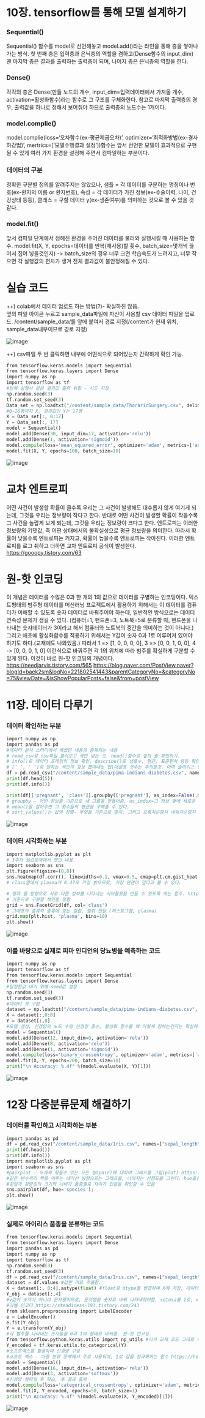 # 10장. tensorflow를 통해 모델 설계하기
### Sequential()
Sequential() 함수를 model로 선언해놓고 model.add()라는 라인을 통해 층을 쌓아나가는 방식. 첫 번째 층은 입력층과 은닉층의 역할을 겸하고(Dense함수의 input_dim) 맨 마지막 층은 결과를 출력하는 출력층이 되며, 나머지 층은 은닉층의 역할을 한다.

### Dense()
각각의 층은 Dense(만들 노드의 개수, input_dim=입력데이터에서 가져올 개수, activation=활성화함수)라는 함수로 그 구조를 구체화한다. 참고로 마지막 출력층의 경우, 출력값을 하나로 정해서 보여줘야 하므로 출력층의 노드수는 1개이다.

### model.complie()
model.complie(loss=‘오차함수(ex-평균제곱오차)’, optimizer=‘최적화방법(ex-경사하강법)’, mertrics=[‘모델수행결과 설정’])함수는 앞서 선언한 모델이 효과적으로 구현될 수 있게 여러 가지 환경을 설정해 주면서 컴파일하는 부분이다.

### 데이터의 구분
정확한 구분별 정의를 알려주지는 않았으나, 샘플 = 각 데이터를 구분하는 명칭이나 번호(ex-환자의  이름 or 환자번호), 속성 = 각 데이터가 가진 정보(ex-수술이력, 나이, 건강상태 등등), 클래스 = 구할 데이터 y(ex-생존여부)를 의미하는 것으로 볼 수 있을 것 같다.

### model.fit()
앞서 컴파일 단계에서 정해진 환경을 주어진 데이터를 불러와 실행시킬 때 사용하는 함수. model.fit(X, Y, epochs=데이터를 반복(재사용)할 횟수, batch_size=몇개씩 끊어서 집어 넣을것인지) -> batch_size의 경우 너무 크면 학습속도가 느려지고, 너무 작으면 각 실행값의 편차가 생겨 전체 결과값이 불안정해질 수 있다. 

# 실습 코드
++) colab에서 데이터 업로드 하는 방법(?)- 확실하진 않음.      
옆의 파일 아이콘 누르고 sample_data파일에 자신이 사용할 csv 데이터 파일을 업로드. /content/sample_data/를 앞에 붙여서 경로 지정(/content가 현재 위치, sample_data내부이므로 경로 지정)

![image](https://user-images.githubusercontent.com/67413252/217156209-00263a6f-985d-4df6-94f1-cd8e19cc5c26.png)

++) csv파일 두 번 클릭하면 내부에 어떤식으로 되어있는지 간략하게 확인 가능.       

```python
from tensorflow.keras.models import Sequential
from tensorflow.keras.layers import Dense
import numpy as np
import tensorflow as tf
#반복 실행시 같은 결과값 출력 위함 - 시드 지정
np.random.seed(3)
tf.random.set_seed(3)
Data_set = np.loadtxt("/content/sample_data/ThoraricSurgery.csv", delimiter=",")
#0~16행까지 X, 결과값인 Y는 17행
X = Data_set[:, 0:17]
Y = Data_set[:, 17]
model = Sequential()
model.add(Dense(30, input_dim=17, activation='relu'))
model.add(Dense(1, activation='sigmoid'))
model.compile(loss='mean_squared_error', optimizer='adam', metrics=['accuracy'])
model.fit(X, Y, epochs=100, batch_size=10)
```
![image](https://user-images.githubusercontent.com/67413252/217156274-35b0e02c-f40c-4a85-bf29-4cfa107ed0de.png)


# 교차 엔트로피
어떤 사건이 발생할 확률이 클수록 우리는 그 사건이 발생해도 대수롭지 않게 여기게 되는데, 그것을 우리는 정보량이 작다고 한다. 반대로 어떤 사건이 발생할 확률이 작을수록 그 사건을 놀랍게 보게 되는데, 그것을 우리는 정보량이 크다고 한다. 엔트로피는 이러한 정보량의 기댓값, 즉 어떤 상태에서의 불확실성으로 평균 정보량을 의미한다. 따라서 확률이 낮을수록 엔트로피는 커지고, 확률이 높을수록 엔트로피는 작아진다. 
이러한 엔트로피를 로그 취하고 더하면 교차 엔트로피 공식이 발생한다.
https://gooopy.tistory.com/63

# 원-핫 인코딩
이 개념은 데이터를 수많은 0과 한 개의 1의 값으로 데이터를 구별하는 인코딩이다. 텍스트형태의 범주형 데이터를 머신러닝 프로젝트에서 활용하기 위해서는 이 데이터를 컴퓨터가 이해할 수 있도록 숫자 데이터로 바꿔주어야 하는데, 일반적인 방식으로는 데이터 연속성 문제가 생길 수 있다. (컴퓨터=1, 핸드폰=3, 노트북=5로 분류할 때, 핸드폰을 나타내는 숫자데이터가 3이라고 해서 컴퓨터와 노트북의 중간을 의미하는 것이 아니다.)
그리고 애초에 활성화함수를 적용하기 위해서는 Y값이 숫자 0과 1로 이루어져 있어야 하기도 하다.(교재에도 나와있음.)
따라서 1 => [1, 0, 0, 0, 0], 3 => [0, 0, 1, 0, 0], 4 -> [0, 0, 0, 1, 0] 이런식으로 바꿔주면 각 1의 위치에 따라 범주를 확실하게 구분할 수 있게 된다. 이것이 바로 원-핫 인코딩의 개념이다.
https://needjarvis.tistory.com/565
https://blog.naver.com/PostView.naver?blogId=baek2sm&logNo=221802541443&parentCategoryNo=&categoryNo=75&viewDate=&isShowPopularPosts=false&from=postView

# 11장. 데이터 다루기
### 데이터 확인하는 부분
```python
import numpy as np
import pandas as pd
#데이터 분석 스터디에서 배웠던 내용과 중복되는 내용
# read_csv로 csv파일 불러오고 색인 넣는 것. head()함수로 앞의 줄 확인하기.
# info()로 데이터 프레임의 정보 확인, describe()로 샘플수, 평균, 표준편차 등등 확인하기.
# [‘ ’, ‘ ’]로 원하는 색인의 정보 뽑아내는 법(대괄호 갯수는 주의할것. 아마 슬라이스 할때는 1개, 각각 뽑아낼 때는 2개였던것으로 기억함). 137p부터 140p까지.
df = pd.read_csv("/content/sample_data/pima-indians-diabetes.csv", names=["pregnant", "plasma", "pressure", "thickness", "insulin", "BMI", "predigree", "age", "class"])
print(df.head(5))
print(df.info())

print(df[['pregnant', 'class']].groupby(['pregnant'], as_index=False).mean().sort_values(by='pregnant', ascending=False))
# groupby – 어떤 정보를 기준으로 새 그룹을 만들어줌, as_index=그 정보 옆에 새로운 인덱스 넣어주는 옵션.
# mean()을 걸어주면 그 횟수들의 평균을 구해줄 수 있다.
# sort_values()는 값의 정렬- 무엇을 기준으로 할지, 그리고 오름차순할지 내림차순할지 결정한다.
```
![image](https://user-images.githubusercontent.com/67413252/217156412-5b21f9c1-cb42-4512-85fe-a6ffb43c2438.png)

### 데이터 시각화하는 부분
```python
import matplotlib.pyplot as plt
# 3주차 실습문제에서 했던 내용.
import seaborn as sns
plt.figure(figsize=(8,8))
sns.heatmap(df.corr(), linewidths=0.1, vmax=0.5, cmap=plt.cm.gist_heat, linecolor='white', annot=True)
# class열에서 plasma가 0.47로 가장 밝으므로, 가장 연관이 깊다고 볼 수 있다.

# 행과 열 방향으로 서로 다른 정보를 나타내는 서브플롯을 만들 수 있도록 하는 함수. https://steadiness-193.tistory.com/201
# 기준으로 구분할 색인을 정함
grid = sns.FacetGrid(df, col='class')
# 그래프의 종류와 종류에 맞는 컬럼, 범위 전달.(히스토그램, plasma)
grid.map(plt.hist, 'plasma', bins=10)
plt.show()
```
![image](https://user-images.githubusercontent.com/67413252/217156471-0877e88a-d203-4e17-8bed-27503212e7b5.png)

### 이를 바탕으로 실제로 피마 인디언의 당뇨병을 예측하는 코드
```python
import numpy as np
import tensorflow as tf
from tensorflow.keras.models import Sequential
from tensorflow.keras.layers import Dense
#일정한값 내기 위해 seed값 설정
np.random.seed(3)
tf.random.set_seed(3)
#데이터 셋 구분
dataset = np.loadtxt("/content/sample_data/pima-indians-diabetes.csv", delimiter=",")
X = dataset[:,0:8]
Y = dataset[:,8]
#모델 생성, 신경망의 노드 수랑 신경망 층수, 활성화 함수를 왜 이렇게 정하는건지는 확실하게 모르겠음.
model = Sequential()
model.add(Dense(12, input_dim=8, activation='relu'))
model.add(Dense(8, activation='relu'))
model.add(Dense(1, activation='sigmoid'))
model.compile(loss='binary_crossentropy', optimizer='adam', metrics=['accuracy'])
model.fit(X, Y, epochs=200, batch_size=10)
print("\n Accuracy: %.4f" %(model.evaluate(X, Y)[1]))
```
![image](https://user-images.githubusercontent.com/67413252/217156519-3c169454-756f-4149-94f1-5a836ed11e3f.png)

# 12장 다중분류문제 해결하기
### 데이터를 확인하고 시각화하는 부분
```python
import pandas as pd
df = pd.read_csv("/content/sample_data/Iris.csv", names=["sepal_length", "sepal_width", "petal_length", "petal_width", "species"])
print(df.head())
print(df.info())
import matplotlib.pyplot as plt
import seaborn as sns
#pairplot - 두개씩 묶을수 있는 모든 쌍(pair)에 대하여 그래프를 그림(plot) https://steadiness-193.tistory.com/198
#같은 변수끼리 짝을 이루는 대각선 방향으로는 그래프를, 나머지는 산점도를 그린다. hue옵션은 나누는 기준을 추가하는 것(species에 따라 색깔이 다름)
#꽃잎과 꽃받침의 크기와 너비가 품종별로 차이가 있음을 확인할 수 있음
sns.pairplot(df, hue='species');
plt.show()
```
![image](https://user-images.githubusercontent.com/67413252/217156613-6d02ecf1-5063-4ee4-bf6a-9e857c8e6163.png)

### 실제로 아이리스 품종을 분류하는 코드
```python
from tensorflow.keras.models import Sequential
from tensorflow.keras.layers import Dense
import pandas as pd
import numpy as np
import tensorflow as tf
np.random.seed(3)
tf.random.set_seed(3)
df = pd.read_csv("/content/sample_data/Iris.csv", names=["sepal_length", "sepal_width", "petal_length", "petal_width", "species"])
dataset = df.values #값만 따로 추출함.
X = dataset[:, 0:4].astype(float) #float로 dtype를 변경하여 X에 저장, 데이터 프레임의 경우 float64로 저장하기 때문에 이 코드를 사용한듯.
Y_obj = dataset[:,4]
#y값이 숫자가 아니라 문자열이므로, 문자열을 숫자로 바꿔 나타내줘야함. setosa를 1로, versicolor를 2로 이런식으로 각 범주를 숫자로 치환 
#라벨 인코더 https://steadiness-193.tistory.com/243
from sklearn.preprocessing import LabelEncoder
e = LabelEncoder()
e.fit(Y_obj)
Y = e.transform(Y_obj)
#각 범주를 나타내는 숫자들을 0과 1의 형태로 바꿔줌. 원-핫 인코딩. 
from tensorflow.python.keras.utils import np_utils #이거 교재 코드 그대로 하면 실행 안됨. cannot import name 'np_utils' from 'tensorflow.keras.utils'에러가 뜨므로 반드시 tensorflow.python.keras.utils로 import할것.
Y_encoded = tf.keras.utils.to_categorical(Y)
#소프트멕스를 활용하여 신경망 구성
#소프트 멕스 - 다중 분류 문제에서 주로 사용되며, 1로 값을 정규화하는 함수 https://heeya-stupidbutstudying.tistory.com/entry/ML-%ED%99%9C%EC%84%B1%ED%99%94-%ED%95%A8%EC%88%98Activation-Function
model = Sequential()
model.add(Dense(16, input_dim=4, activation='relu'))
model.add(Dense(3, activation='softmax'))
#신경망 컴파일 후 학습, 후 결과 출력
model.compile(loss='categorical_crossentropy', optimizer='adam', metrics=['accuracy'])
model.fit(X, Y_encoded, epochs=50, batch_size=1)
print("\n Accuracy: %.4f" %(model.evaluate(X, Y_encoded)[1]))
```
![image](https://user-images.githubusercontent.com/67413252/217156656-232ec027-caa6-4b6a-bbca-fc782a3d8cff.png)

